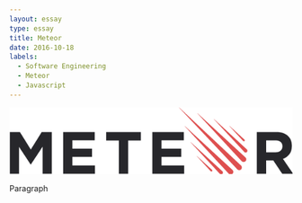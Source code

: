 ```yaml
---
layout: essay
type: essay
title: Meteor
date: 2016-10-18
labels:
  - Software Engineering
  - Meteor
  - Javascript
---
```


<img class="ui huge round floated middle image" src="../images/meteor.png">

Paragraph
